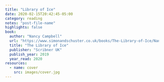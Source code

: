 ```yaml
---
title: "Library of Ice"
date: 2020-02-15T20:42:45-05:00
category: reading
notes: "post-file-name"
highlights: false
book:
  author: "Nancy Campbell"
  url: "https://www.simonandschuster.co.uk/books/The-Library-of-Ice/Nancy-Campbell/9781471169311"
  title: "The Library of Ice"
  publisher: "Scribner UK"
  publish_year: 2019
  year_read: 2020
resources:
  - name: cover
    src: images/cover.jpg
---
```


